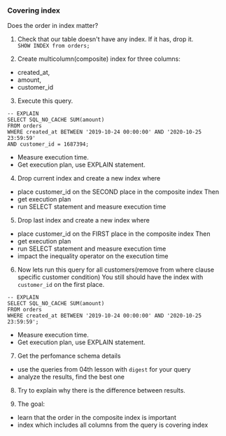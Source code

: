 ### Covering index
Does the order in index matter?

1. Check that our table doesn't have any index. If it has, drop it.   
 `SHOW INDEX from orders;`

2. Create multicolumn(composite) index for three columns:
 - created_at,
 - amount,
 - customer_id

3. Execute this query.
 ```
 -- EXPLAIN
 SELECT SQL_NO_CACHE SUM(amount)
 FROM orders
 WHERE created_at BETWEEN '2019-10-24 00:00:00' AND '2020-10-25 23:59:59'
 AND customer_id = 1687394;
 ```
 - Measure execution time.
 - Get execution plan, use EXPLAIN statement.

4. Drop current index and create a new index where 
 - place customer_id on the SECOND place in the composite index
 Then
 - get execution plan
 - run SELECT statement and measure execution time

5. Drop last index and create a new index where 
 - place customer_id on the FIRST place in the composite index
 Then
 - get execution plan
 - run SELECT statement and measure execution time
 - impact the inequality operator on the execution time

6. Now lets run this query for all customers(remove from where clause specific customer condition)
 You still should have the index with `customer_id` on the first place.
 ```
 -- EXPLAIN
 SELECT SQL_NO_CACHE SUM(amount)
 FROM orders
 WHERE created_at BETWEEN '2019-10-24 00:00:00' AND '2020-10-25 23:59:59';
 ```
 - Measure execution time.
 - Get execution plan, use EXPLAIN statement.

7. Get the perfomance schema details
 - use the queries from 04th lesson with `digest` for your query
 - analyze the results, find the best one

8. Try to explain why there is the difference between results.

9. The goal:
 - learn that the order in the composite index is important
 - index which includes all columns from the query is covering index